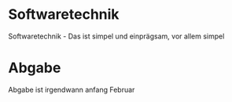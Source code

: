 # Softwaretechnik
Softwaretechnik -  Das ist simpel und einprägsam, vor allem simpel


# Abgabe
Abgabe ist irgendwann anfang Februar
